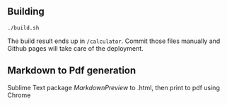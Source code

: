 ## Building

`./build.sh`

The build result ends up in `/calculator`.
Commit those files manually and Github pages will take care of the deployment.

## Markdown to Pdf generation

Sublime Text package _MarkdownPreview_ to .html, then print to pdf using Chrome
